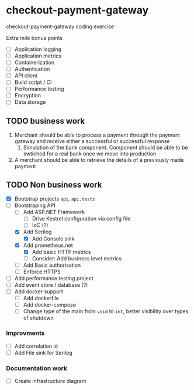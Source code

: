 # checkout-payment-gateway

checkout-payment-gateway coding exercise


Extra mile bonus points

- [ ] Application logging
- [ ] Application metrics
- [ ] Containerization
- [ ] Authentication
- [ ] API client
- [ ] Build script / CI
- [ ] Performance testing
- [ ] Encryption
- [ ] Data storage

## TODO business work

1. Merchant should be able to process a payment through the payment gateway 
and receive either a successful or successful response
    1. Simulation of the bank component. Component should be able to be swtiched for 
    a real bank once we move into production
2. A merchant should be able to retrieve the details of a previously made payment

## TODO Non business work

- [x] Bootstrap projects `api`, `api.tests`
- [ ] Bootstraping API
    - [ ] Add ASP.NET Framework
        - [ ] Drive Kestrel configuration via config file
        - [ ] IoC (?)
    - [x] Add Serilog
        - [x] Add Console sink
    - [x] Add prometheus.net
        - [x] Add basic HTTP metrics
        - [ ] Consider: Add business level metrics
    - [ ] Add Basic authorisation
    - [ ] Enforce HTTPS
- [ ] Add performance testing project
- [ ] Add event store / database (?)
- [ ] Add docker support
    - [ ] Add dockerfile
    - [ ] Add docker-compose
    - [ ] Change type of the main from `void` to `int`, 
    better visibility over types of shutdown
    
### Improvments

- [ ] Add correlation id
- [ ] Add File sink for Serilog

### Documentation work

- [ ] Create infrastructure diagram